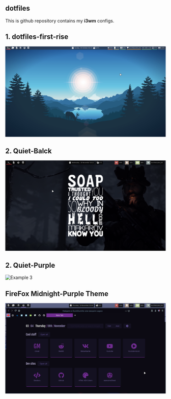 ## dotfiles

This is github repository contains my **i3wm** configs.


## 1. dotfiles-first-rise
![Example 3](/screenshots/first-rise.png)

## 2. Quiet-Balck
![Example 3](/screenshots/Quiet-Black.png)

## 2. Quiet-Purple
![Example 3](/screenshots/Quiet-Purple.png)


## FireFox Midnight-Purple Theme
![Example 3](/screenshots/Firefox-Midnight-Purple.png)
